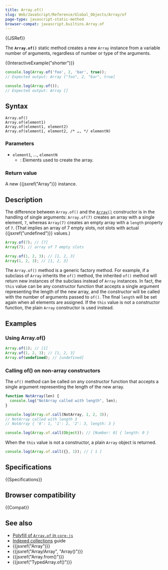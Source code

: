 ```yaml
---
title: Array.of()
slug: Web/JavaScript/Reference/Global_Objects/Array/of
page-type: javascript-static-method
browser-compat: javascript.builtins.Array.of
---
```


{{JSRef}}

The **`Array.of()`** static method creates a new `Array`
instance from a variable number of arguments, regardless of number or type of the
arguments.

{{InteractiveExample("shorter")}}

```js interactive-example
console.log(Array.of('foo', 2, 'bar', true));
// Expected output: Array ["foo", 2, "bar", true]

console.log(Array.of());
// Expected output: Array []

```

## Syntax

```js-nolint
Array.of()
Array.of(element1)
Array.of(element1, element2)
Array.of(element1, element2, /* …, */ elementN)
```

### Parameters

- `element1`, …, `elementN`
  - : Elements used to create the array.

### Return value

A new {{jsxref("Array")}} instance.

## Description

The difference between `Array.of()` and the [`Array()`](/en-US/docs/Web/JavaScript/Reference/Global_Objects/Array/Array) constructor is in the handling of single arguments: `Array.of(7)` creates an array with a single element, `7`, whereas `Array(7)` creates an empty array with a `length` property of `7`. (That implies an array of 7 empty slots, not slots with actual {{jsxref("undefined")}} values.)

```js
Array.of(7); // [7]
Array(7); // array of 7 empty slots

Array.of(1, 2, 3); // [1, 2, 3]
Array(1, 2, 3); // [1, 2, 3]
```

The `Array.of()` method is a generic factory method. For example, if a subclass of `Array` inherits the `of()` method, the inherited `of()` method will return new instances of the subclass instead of `Array` instances. In fact, the `this` value can be any constructor function that accepts a single argument representing the length of the new array, and the constructor will be called with the number of arguments passed to `of()`. The final `length` will be set again when all elements are assigned. If the `this` value is not a constructor function, the plain `Array` constructor is used instead.

## Examples

### Using Array.of()

```js
Array.of(1); // [1]
Array.of(1, 2, 3); // [1, 2, 3]
Array.of(undefined); // [undefined]
```

### Calling of() on non-array constructors

The `of()` method can be called on any constructor function that accepts a single argument representing the length of the new array.

```js
function NotArray(len) {
  console.log("NotArray called with length", len);
}

console.log(Array.of.call(NotArray, 1, 2, 3));
// NotArray called with length 3
// NotArray { '0': 1, '1': 2, '2': 3, length: 3 }

console.log(Array.of.call(Object)); // [Number: 0] { length: 0 }
```

When the `this` value is not a constructor, a plain `Array` object is returned.

```js
console.log(Array.of.call({}, 1)); // [ 1 ]
```

## Specifications

{{Specifications}}

## Browser compatibility

{{Compat}}

## See also

- [Polyfill of `Array.of` in `core-js`](https://github.com/zloirock/core-js#ecmascript-array)
- [Indexed collections](/en-US/docs/Web/JavaScript/Guide/Indexed_collections) guide
- {{jsxref("Array")}}
- {{jsxref("Array/Array", "Array()")}}
- {{jsxref("Array.from()")}}
- {{jsxref("TypedArray.of()")}}
